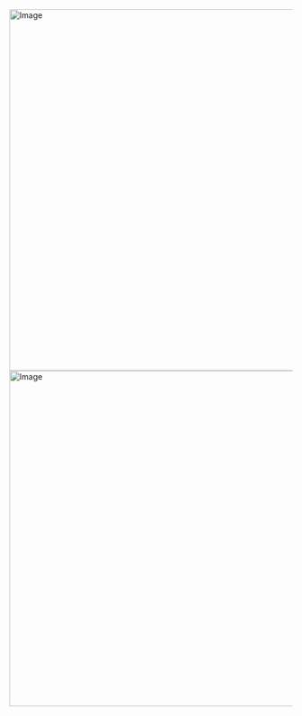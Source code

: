 <img width="1354" height="643" alt="Image" src="https://github.com/user-attachments/assets/1ace920b-d149-4a2a-91f5-7cb7928fccfa" />
<img width="1358" height="597" alt="Image" src="https://github.com/user-attachments/assets/677976a2-60dd-4e6f-87e7-ff5c37566df4" />
